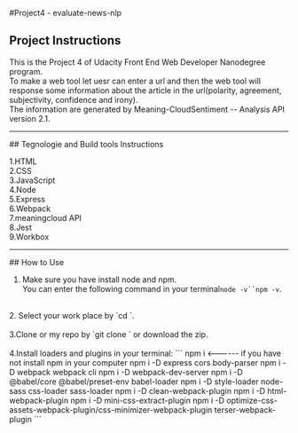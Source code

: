 #Project4 - evaluate-news-nlp

## Project Instructions

This is the Project 4 of Udacity Front End Web Developer Nanodegree program.<br>
To make a web tool let uesr can enter a url and then the web tool will response some information about the article in the url(polarity, agreement, subjectivity, confidence and irony).<br>
The information are generated by Meaning-CloudSentiment -- Analysis API version 2.1.<br>

<hr>
## Tegnologie and Build tools Instructions

1.HTML<br>
2.CSS<br>
3.JavaScript<br>
4.Node<br>
5.Express<br>
6.Webpack<br>
7.meaningcloud API<br>
8.Jest<br>
9.Workbox<br>

<hr>
## How to Use

1. Make sure you have install node and npm.<br>
You can enter the following command in your terminal`node -v``npm -v`.<br>
<br>
2. Select your work place by `cd <your path>`.<br>
<br>
3.Clone or my repo by `git clone <repo>` or download the zip.<br>
<br>
4.Install loaders and plugins in your terminal:
```
npm i <------ if you have not install npm in your computer
npm i -D express cors body-parser
npm i -D webpack webpack cli
npm i -D webpack-dev-server
npm i -D @babel/core @babel/preset-env babel-loader
npm i -D style-loader node-sass css-loader sass-loader
npm i -D clean-webpack-plugin
npm i -D html-webpack-plugin
npm i -D mini-css-extract-plugin
npm i -D optimize-css-assets-webpack-plugin/css-minimizer-webpack-plugin terser-webpack-plugin
```

